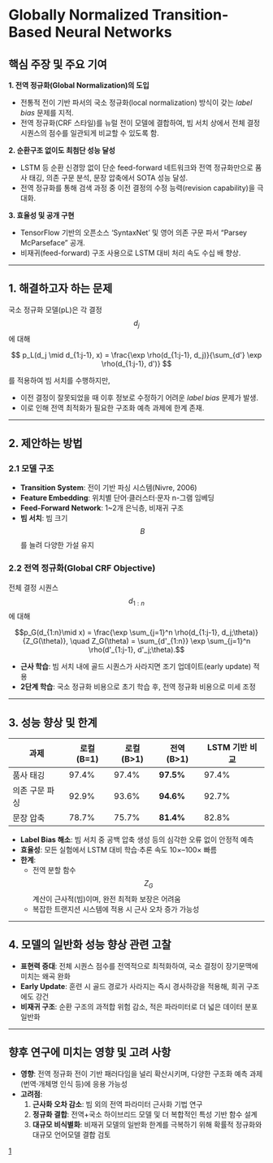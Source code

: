 # Globally Normalized Transition-Based Neural Networks

## 핵심 주장 및 주요 기여  
**1. 전역 정규화(Global Normalization)의 도입**  
- 전통적 전이 기반 파서의 국소 정규화(local normalization) 방식이 갖는 *label bias* 문제를 지적.  
- 전역 정규화(CRF 스타일)를 뉴럴 전이 모델에 결합하여, 빔 서치 상에서 전체 결정 시퀀스의 점수를 일관되게 비교할 수 있도록 함.  

**2. 순환구조 없이도 최첨단 성능 달성**  
- LSTM 등 순환 신경망 없이 단순 feed-forward 네트워크와 전역 정규화만으로 품사 태깅, 의존 구문 분석, 문장 압축에서 SOTA 성능 달성.  
- 전역 정규화를 통해 검색 과정 중 이전 결정의 수정 능력(revision capability)을 극대화.  

**3. 효율성 및 공개 구현**  
- TensorFlow 기반의 오픈소스 ‘SyntaxNet’ 및 영어 의존 구문 파서 “Parsey McParseface” 공개.  
- 비재귀(feed-forward) 구조 사용으로 LSTM 대비 처리 속도 수십 배 향상.  

***

## 1. 해결하고자 하는 문제  
국소 정규화 모델(pL)은 각 결정 $$d_j$$에 대해  

$$
p_L(d_j \mid d_{1:j-1}, x) = \frac{\exp \rho(d_{1:j-1}, d_j)}{\sum_{d'} \exp \rho(d_{1:j-1}, d')}  
$$  

를 적용하여 빔 서치를 수행하지만,  
- 이전 결정이 잘못되었을 때 이후 정보로 수정하기 어려운 *label bias* 문제가 발생.  
- 이로 인해 전역 최적화가 필요한 구조화 예측 과제에 한계 존재.

***

## 2. 제안하는 방법  

### 2.1 모델 구조  
- **Transition System**: 전이 기반 파싱 시스템(Nivre, 2006)  
- **Feature Embedding**: 위치별 단어·클러스터·문자 n-그램 임베딩  
- **Feed-Forward Network**: 1~2개 은닉층, 비재귀 구조  
- **빔 서치**: 빔 크기 $$B$$를 늘려 다양한 가설 유지  

### 2.2 전역 정규화(Global CRF Objective)  
전체 결정 시퀀스 $$d_{1:n}$$에 대해  

```math
p_G(d_{1:n}\mid x) = \frac{\exp \sum_{j=1}^n \rho(d_{1:j-1}, d_j;\theta)}{Z_G(\theta)},  
\quad Z_G(\theta) = \sum_{d'_{1:n}} \exp \sum_{j=1}^n \rho(d'_{1:j-1}, d'_j;\theta).
```

- **근사 학습**: 빔 서치 내에 골드 시퀀스가 사라지면 조기 업데이트(early update) 적용  
- **2단계 학습**: 국소 정규화 비용으로 초기 학습 후, 전역 정규화 비용으로 미세 조정  

***

## 3. 성능 향상 및 한계  

| 과제          | 로컬(B=1) | 로컬(B>1) | 전역(B>1) | LSTM 기반 비교 |
|---------------|-----------|-----------|-----------|----------------|
| 품사 태깅     | 97.4%     | 97.4%     | **97.5%** | 97.4%          |
| 의존 구문 파싱 | 92.9%     | 93.6%     | **94.6%** | 92.7%          |
| 문장 압축     | 78.7%     | 75.7%     | **81.4%** | 82.8%          |

- **Label Bias 해소**: 빔 서치 중 공백 압축 생성 등의 심각한 오류 없이 안정적 예측  
- **효율성**: 모든 실험에서 LSTM 대비 학습·추론 속도 10×–100× 빠름  
- **한계**:  
  - 전역 분할 함수 $$Z_G$$ 계산이 근사적(빔)이며, 완전 최적화 보장은 어려움  
  - 복잡한 트랜지션 시스템에 적용 시 근사 오차 증가 가능성

***

## 4. 모델의 일반화 성능 향상 관련 고찰  
- **표현력 증대**: 전체 시퀀스 점수를 전역적으로 최적화하여, 국소 결정이 장기문맥에 미치는 왜곡 완화  
- **Early Update**: 훈련 시 골드 경로가 사라지는 즉시 경사하강을 적용해, 희귀 구조에도 강건  
- **비재귀 구조**: 순환 구조의 과적합 위험 감소, 적은 파라미터로 더 넓은 데이터 분포 일반화  

***

## 향후 연구에 미치는 영향 및 고려 사항  
- **영향**: 전역 정규화 전이 기반 패러다임을 널리 확산시키며, 다양한 구조화 예측 과제(번역·개체명 인식 등)에 응용 가능성  
- **고려점**:  
  1. **근사화 오차 감소**: 빔 외의 전역 파라미터 근사화 기법 연구  
  2. **정규화 결합**: 전역+국소 하이브리드 모델 및 더 복합적인 특성 기반 함수 설계  
  3. **대규모 비식별화**: 비재귀 모델의 일반화 한계를 극복하기 위해 확률적 정규화와 대규모 언어모델 결합 검토

[1](https://ppl-ai-file-upload.s3.amazonaws.com/web/direct-files/attachments/22370781/b859604f-44c2-4aeb-b9e1-a405d50c03c9/1603.06042v2.pdf)

